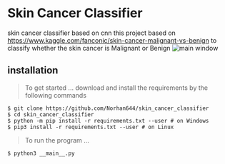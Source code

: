 # Skin Cancer Classifier
skin cancer classifier based on cnn 
this project based on https://www.kaggle.com/fanconic/skin-cancer-malignant-vs-benign
to classify whether the skin cancer is Malignant or Benign
![main window](https://i.ibb.co/fNQ3jfR/sample-image.png)
## installation 
> To get started ...
download and install the requirements by the following commands 
```shell
$ git clone https://github.com/Norhan644/skin_cancer_classifier
$ cd skin_cancer_classifier
$ python -m pip install -r requirements.txt --user # on Windows 
$ pip3 install -r requirements.txt --user # on Linux 
```
> To run the program ...
```shell
$ python3 __main__.py
```
